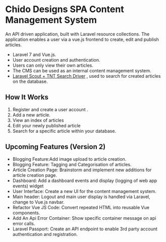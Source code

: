 # Chido Designs SPA Content Management System

An API driven application, built with Laravel resource collections. The application enables a user via a vue.js frontend to create, edit and publish articles. 

- Laravel 7 and Vue.js.
- User account creation and authentication.
- Users can only view their own articles. 
- The CMS can be used as an internal content management system.
- [Laravel Scout + TNT Search Driver](https://github.com/teamtnt/laravel-scout-tntsearch-driver "TNT Search Drive") , used to search for created articles on the database.

## How It Works
1. Register and create a user account .
2. Add a new article.
3. View an index of articles 
4. Edit your newly published article 
5. Search for a specific article within your database.

## Upcoming Features (Version 2)
  - Blogging Feature:Add image upload to article creation.
  - Blogging Feature: Tagging and Categorisation of articles.
  - Article Creation Page: Brainstorm and implement new additions for article creation page.
  - Dashboard: Add a dashboard events and display (logging of web app events) widget
  - User Interface: Create a new UI for the content management system.
  - Main header: Logout and main user display is handled via Laravel, change to Vue.js navbar.
  - Refactor Vue JS Code: Convert repeated HTML into reusable Vue components.
  - Add An Api Error Container: Show specific container message on api error calls.
  - Laravel Passport: Create an API endpoint to enable 3rd party account authentication and registration.
           

